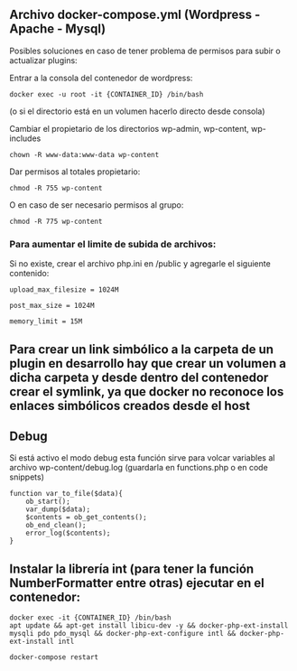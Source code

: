 ## Archivo docker-compose.yml (Wordpress - Apache - Mysql)

Posibles soluciones en caso de tener problema de permisos para subir o actualizar plugins:

Entrar a la consola del contenedor de wordpress:

`docker exec -u root -it {CONTAINER_ID} /bin/bash`

(o si el directorio está en un volumen hacerlo directo desde consola)

Cambiar el propietario de los directorios wp-admin, wp-content, wp-includes

`chown -R www-data:www-data wp-content`

Dar permisos al totales propietario:

`chmod -R 755 wp-content`

O en caso de ser necesario permisos al grupo:

`chmod -R 775 wp-content`


### Para aumentar el limite de subida de archivos:
Si no existe, crear el archivo php.ini en /public y agregarle el siguiente contenido:

`upload_max_filesize = 1024M`

`post_max_size = 1024M`

`memory_limit = 15M`


## Para crear un link simbólico a la carpeta de un plugin en desarrollo hay que crear un volumen a dicha carpeta y desde dentro del contenedor crear el symlink, ya que docker no reconoce los enlaces simbólicos creados desde el host


## Debug
Si está activo el modo debug esta función sirve para volcar variables al archivo wp-content/debug.log (guardarla en functions.php o en code snippets)


```
function var_to_file($data){
    ob_start();
    var_dump($data);
    $contents = ob_get_contents();
    ob_end_clean();
    error_log($contents);	
}
```

## Instalar la librería int (para tener la función NumberFormatter entre otras) ejecutar en el contenedor:
```
docker exec -it {CONTAINER_ID} /bin/bash
apt update && apt-get install libicu-dev -y && docker-php-ext-install mysqli pdo pdo_mysql && docker-php-ext-configure intl && docker-php-ext-install intl

docker-compose restart
```



